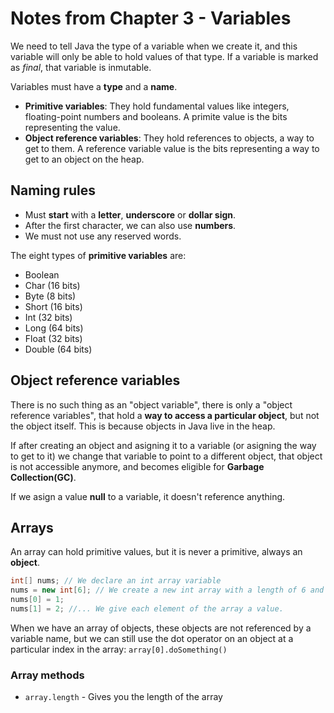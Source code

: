 # Notes from Chapter 3 - Variables

We need to tell Java the type of a variable when we create it, and this variable will only be able to hold values of that type. If a variable is marked as *final*, that variable is inmutable.

Variables must have a **type** and a **name**.

* **Primitive variables**: They hold fundamental values like integers, floating-point numbers and booleans. A primite value is the bits representing the value.
* **Object reference variables**: They hold references to objects, a way to get to them. A reference variable value is the bits representing a way to get to an object on the heap.

## Naming rules
* Must **start** with a **letter**, **underscore** or **dollar sign**.
* After the first character, we can also use **numbers**.
* We must not use any reserved words.

The eight types of **primitive variables** are:
* Boolean
* Char (16 bits)
* Byte (8 bits)
* Short (16 bits)
* Int (32 bits)
* Long (64 bits)
* Float (32 bits)
* Double (64 bits)

## Object reference variables
There is no such thing as an "object variable", there is only a "object reference variables", that hold a **way to access a particular object**, but not the object itself. This is because objects in Java live in the heap. 

If after creating an object and asigning it to a variable (or asigning the way to get to it) we change that variable to point to a different object, that object is not accessible anymore, and becomes eligible for **Garbage Collection(GC)**.

If we asign a value **null** to a variable, it doesn't reference anything.

## Arrays

An array can hold primitive values, but it is never a primitive, always an **object**.

```java
int[] nums; // We declare an int array variable
nums = new int[6]; // We create a new int array with a length of 6 and assign it to the previous int[] variable
nums[0] = 1;
nums[1] = 2; //... We give each element of the array a value.
```

When we have an array of objects, these objects are not referenced by a variable name, but we can still use the dot operator on an object at a particular index in the array: `array[0].doSomething()`

### Array methods
* `array.length` - Gives you the length of the array 